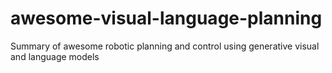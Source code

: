 # awesome-visual-language-planning
Summary of awesome robotic planning and control using generative visual and language models
